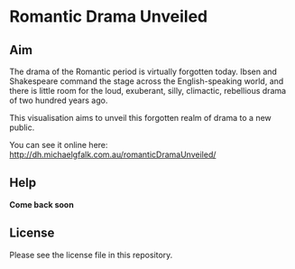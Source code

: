 # Romantic Drama Unveiled

## Aim

The drama of the Romantic period is virtually forgotten today. Ibsen and Shakespeare command the stage across the English-speaking world, and there is little room for the loud, exuberant, silly, climactic, rebellious drama of two hundred years ago.

This visualisation aims to unveil this forgotten realm of drama to a new public.

You can see it online here: http://dh.michaelgfalk.com.au/romanticDramaUnveiled/

## Help

**Come back soon**

## License

Please see the license file in this repository.
